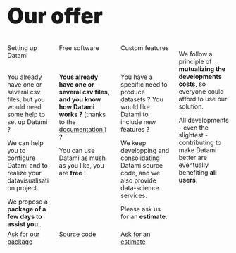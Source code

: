 <h1
  class="has-text-centered mt-6 mb-6 pt-6"
  style="font-weight: 900; line-height: 1.3; font-size: 3rem;">
  Our offer
</h1>

<div class="content">

  <div class="columns mb-6 pb-6 px-3 is-multiline is-centered">
    <!-- CONFIGURAITON -->
    <div class="column is-4-tablet is-one-third-desktop mb-6">
      <div
        class="message is-light is-flex is-justify-content-center is-align-items-center"
        style="height: 3.7em;">
        <span
          class="has-text-centered is-size-5 is-size-7-touch has-text-weight-bold">
          Setting up Datami
        </span>
      </div>
      <div
        class="card"
        style="height: 80%;
          display: flex;
          flex-direction: column;">
        <div class="card-content is-size-7-touch">
          <p class="mb-2 has-text-weight-bold">
            You already have one or several csv files, but you would need some help to set up Datami ?
          </p>
          <p class="mb-2">
            We can help you to configure Datami and to realize your datavisualisation project.
          </p>
          <p class="mb-0">
            We propose a <b>package of a few days to assist you </b>.
          </p>
        </div>
      </div>
      <a
        href="mailto:contact@multi.coop"
        class="mt-3 button is-primary is-fullwidth">
        <span
          class="icon mr-3">
          <i class="mdi mdi-email"></i>
        </span>
        Ask for our package
      </a>
    </div>
    <!-- FREE -->
    <div class="column is-4-tablet is-one-third-desktop mb-6">
      <div
        class="message is-light is-flex is-justify-content-center is-align-items-center"
        style="height: 3.7em;">
        <span
          class="has-text-centered is-size-5 is-size-7-touch has-text-weight-bold">
          Free software
        </span>
      </div>
      <div
        class="card"
        style="height: 80%;
          display: flex;
          flex-direction: column;">
        <div class="card-content is-size-7-touch">
          <p class="mb-2">
            <b>
              Yous already have one or several csv files, and you know how Datami works ?
            </b>
            (thanks to the
            <a href="https://datami-docs.multi.coop">
              documentation
            </a>
            )
            <b>?</b>
          </p>
          <p class="mb-0">
            You can use Datami as mush as you like, you are <b>free</b> !
          </p>
        </div>
      </div>
      <a
        href="https://gitlab.com/multi-coop/datami-project/datami"
        class="mt-3 button is-light is-fullwidth">
        <span
          class="icon mr-3">
          <i class="mdi mdi-gitlab"></i>
        </span>
        Source code
      </a>
    </div>
    <!-- DEVS -->
    <div class="column is-4-tablet is-one-third-desktop mb-6">
      <div
        class="message is-light is-flex is-justify-content-center is-align-items-center"
        style="height: 3.7em;">
        <span
          class="has-text-centered is-size-5 is-size-7-touch has-text-weight-bold">
          Custom features
        </span>
      </div>
      <div
        class="card"
        style="height: 80%;
          display: flex;
          flex-direction: column;">
        <div class="card-content is-size-7-touch">
          <p class="mb-2 has-text-weight-bold">
            You have a specific need to produce datasets ?
            You would like Datami to include new features ?
          </p>
          <p class="mb-2">
            We keep developping and consolidating Datami source code, and we also provide data-science services.
          </p>
          <p class="mb-0">
            Please ask us for an <b>estimate</b>.
          </p>
        </div>
      </div>
      <a
        href="mailto:contact@multi.coop"
        class="mt-3 button is-primary is-fullwidth">
        <span
          class="icon mr-3">
          <i class="mdi mdi-email"></i>
        </span>
        Ask for an estimate
      </a>
    </div>
    <div class="column is-8-tablet is-6-desktop is-5-widescreen mt-3 mb-6 mx-6 pb-6">
      <p class="mb-1 has-text-justified">
        We follow a principle of <b>mutualizing the developments costs</b>, so everyone could afford to use our solution.
      </p>
      <p>
        All developments - even the slightest - contributing to make Datami better are eventually benefiting <b>all users</b>.
      </p>
    </div>
  </div>

</div>
